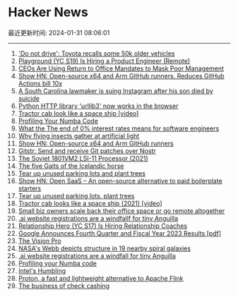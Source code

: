 # Hacker News

最近更新时间: 2024-01-31 08:06:01

--- 
1. ['Do not drive': Toyota recalls some 50k older vehicles](https://scrippsnews.com/stories/do-not-drive-toyota-recalls-some-50-000-older-vehicles/) 
2. [Playground (YC S19) Is Hiring a Product Engineer (Remote)](https://playground.com/jobs) 
3. [CEOs Are Using Return to Office Mandates to Mask Poor Management](https://www.forbes.com/sites/qhamirani/2024/01/26/ceos-are-using-return-to-office-mandates-to-mask-poor-management/) 
4. [Show HN: Open-source x64 and Arm GitHub runners. Reduces GitHub Actions bill 10x](https://www.ubicloud.com/use-cases/github-actions) 
5. [A South Carolina lawmaker is suing Instagram after his son died by suicide](https://www.cnn.com/2024/01/30/us/rep-brandon-guffey-instagram-lawsuit-cec/index.html) 
6. [Python HTTP library 'urllib3' now works in the browser](https://github.com/urllib3/urllib3/releases/tag/2.2.0) 
7. [Tractor cab look like a space ship [video]](https://www.youtube.com/watch?v=ubl5BEuqzL8) 
8. [Profiling Your Numba Code](https://pythonspeed.com/articles/numba-profiling/) 
9. [What the The end of 0% interest rates means for software engineers](https://newsletter.pragmaticengineer.com/p/zirp-software-engineers) 
10. [Why flying insects gather at artificial light](https://www.nature.com/articles/s41467-024-44785-3) 
11. [Show HN: Open-source x64 and Arm GitHub runners](https://www.ubicloud.com/use-cases/github-actions) 
12. [Gitstr: Send and receive Git patches over Nostr](https://github.com/fiatjaf/gitstr) 
13. [The Soviet 1801VM2 LSI-11 Processor (2021)](https://www.cpushack.com/2021/11/04/the-soviet-1801vm2-lsi-11-processor/) 
14. [The five Gaits of the Icelandic horse](https://islandshestar.is/the-five-gaits-of-the-icelandic-horse/) 
15. [Tear up unused parking lots and plant trees](https://danrodricks.com/2024/01/29/tear-up-unused-parking-lots-plant-trees/) 
16. [Show HN: Open SaaS – An open-source alternative to paid boilerplate starters](https://github.com/wasp-lang/open-saas) 
17. [Tear up unused parking lots, plant trees](https://danrodricks.com/2024/01/29/tear-up-unused-parking-lots-plant-trees/) 
18. [Tractor cab looks like a space ship (2021) [video]](https://www.youtube.com/watch?v=ubl5BEuqzL8) 
19. [Small biz owners scale back their office space or go remote altogether](https://www.cp24.com/world/small-biz-owners-scale-back-their-office-space-or-go-remote-altogether-some-move-to-the-suburbs-1.6747552) 
20. [.ai website registrations are a windfallf for tiny Anguilla](https://spectrum.ieee.org/ai-domains) 
21. [Relationship Hero (YC S17) Is Hiring Relationship Coaches](https://relationshiphero.com/careers?role=coach) 
22. [Google Announces Fourth Quarter and Fiscal Year 2023 Results [pdf]](https://abc.xyz/assets/95/eb/9cef90184e09bac553796896c633/2023q4-alphabet-earnings-release.pdf) 
23. [The Vision Pro](https://daringfireball.net/2024/01/the_vision_pro#fnr2-2024-01-30) 
24. [NASA's Webb depicts structure in 19 nearby spiral galaxies](https://webbtelescope.org/contents/news-releases/2024/news-2024-105?news=true) 
25. [.ai website registrations are a windfall for tiny Anguilla](https://spectrum.ieee.org/ai-domains) 
26. [Profiling your Numba code](https://pythonspeed.com/articles/numba-profiling/) 
27. [Intel's Humbling](https://stratechery.com/2024/intels-humbling/) 
28. [Proton, a fast and lightweight alternative to Apache Flink](https://github.com/timeplus-io/proton) 
29. [The business of check cashing](https://www.bitsaboutmoney.com/archive/the-business-of-check-cashing/) 
